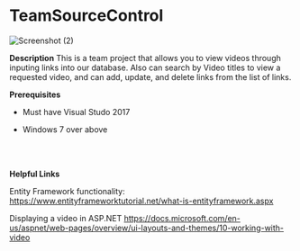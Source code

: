 # TeamSourceControl

![Screenshot (2)](https://user-images.githubusercontent.com/49760630/63963640-54c38080-ca4a-11e9-87a6-c5a62abb6099.png)



**Description**
This is a team project that allows you to view videos through inputing links into our database. Also can search by Video titles
to view a requested video, and can add, update, and delete links from the list of links.





**Prerequisites**

* Must have Visual Studo 2017

* Windows 7 over above
<br>
<br>

**Helpful Links**


Entity Framework functionality: https://www.entityframeworktutorial.net/what-is-entityframework.aspx

Displaying a video in ASP.NET https://docs.microsoft.com/en-us/aspnet/web-pages/overview/ui-layouts-and-themes/10-working-with-video
